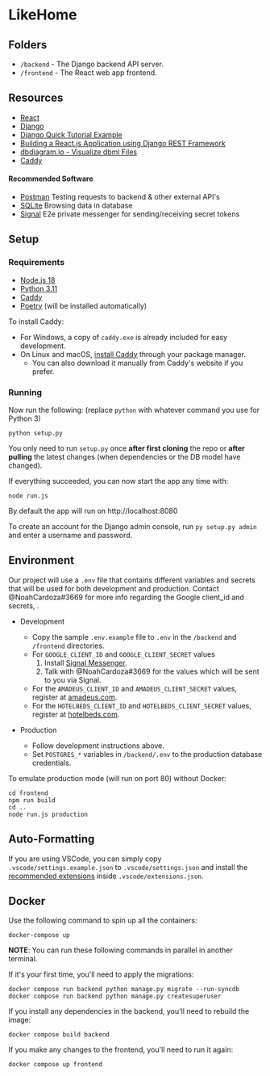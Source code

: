 # LikeHome

## Folders

- `/backend` - The Django backend API server.
- `/frontend` - The React web app frontend.

## Resources

- [React](https://reactjs.org/)
- [Django](https://www.djangoproject.com/)
- [Django Quick Tutorial Example](https://docs.djangoproject.com/en/4.1/intro/tutorial01/)
- [Building a React.js Application using Django REST Framework](https://www.section.io/engineering-education/react-and-django-rest-framework/)
- [dbdiagram.io - Visualize dbml Files](https://dbdiagram.io/)
- [Caddy](https://caddyserver.com/docs/caddyfile)

#### Recommended Software

- [Postman](https://www.postman.com/downloads/) Testing requests to backend & other external API's
- [SQLite](https://sqlitebrowser.org/) Browsing data in database
- [Signal](https://signal.org/en/download/) E2e private messenger for sending/receiving secret tokens

## Setup

### Requirements

- [Node.js 18](https://nodejs.org/en/download/)
- [Python 3.11](https://www.python.org/downloads/)
- [Caddy](https://caddyserver.com/docs/install)
- [Poetry](https://github.com/python-poetry/poetry) (will be installed automatically)

To install Caddy:

- For Windows, a copy of `caddy.exe` is already included for easy development.
- On Linux and macOS, [install Caddy](https://caddyserver.com/docs/install) through your package manager.
  - You can also download it manually from Caddy's website if you prefer.

### Running

Now run the following: (replace `python` with whatever command you use for Python 3)

```
python setup.py
```

You only need to run `setup.py` once **after first cloning** the repo or **after pulling** the latest changes (when dependencies or the DB model have changed).

If everything succeeded, you can now start the app any time with:

```
node run.js
```

By default the app will run on http://localhost:8080

To create an account for the Django admin console, run `py setup.py admin` and enter a username and password.

## Environment

Our project will use a `.env` file that contains different variables and secrets that will be used for both development and production.
Contact @NoahCardoza#3669 for more info regarding the Google client_id and secrets, .

- Development

  - Copy the sample `.env.example` file to `.env` in the `/backend` and `/frontend` directories.
  - For `GOOGLE_CLIENT_ID` and `GOOGLE_CLIENT_SECRET` values
    1. Install [Signal Messenger](https://signal.org/en/).
    2. Talk with @NoahCardoza#3669 for the values which will be sent to you via Signal.
  - For the `AMADEUS_CLIENT_ID` and `AMADEUS_CLIENT_SECRET` values, register at [amadeus.com](https://developers.amadeus.com/register).
  - For the `HOTELBEDS_CLIENT_ID` and `HOTELBEDS_CLIENT_SECRET` values, register at [hotelbeds.com](https://developer.hotelbeds.com/register/).

- Production
  - Follow development instructions above.
  - Set `POSTGRES_*` variables in `/backend/.env` to the production database credentials.

To emulate production mode (will run on port 80) without Docker:

```
cd frontend
npm run build
cd ..
node run.js production
```

## Auto-Formatting

If you are using VSCode, you can simply copy `.vscode/settings.example.json` to `.vscode/settings.json`
and install the [recommended extensions](https://code.visualstudio.com/docs/editor/extension-marketplace#_recommended-extensions)
inside `.vscode/extensions.json`.

## Docker

Use the following command to spin up all the containers:

```
docker-compose up
```

**NOTE**: You can run these following commands in parallel in another terminal.

If it's your first time, you'll need to apply the migrations:

```
docker compose run backend python manage.py migrate --run-syncdb
docker compose run backend python manage.py createsuperuser
```

If you install any dependencies in the backend, you'll need to rebuild the image:

```
docker compose build backend
```

If you make any changes to the frontend, you'll need to run it again:

```
docker compose up frontend
```
